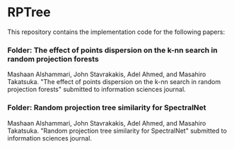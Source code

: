 # RPTree

This repository contains the implementation code for the following papers:

### Folder: The effect of points dispersion on the k-nn search in random projection forests
Mashaan Alshammari, John Stavrakakis, Adel Ahmed, and Masahiro Takatsuka. "The effect of points dispersion on the k-nn search in random projection forests" submitted to information sciences journal.

### Folder: Random projection tree similarity for SpectralNet
Mashaan Alshammari, John Stavrakakis, Adel Ahmed, and Masahiro Takatsuka. "Random projection tree similarity for SpectralNet" submitted to information sciences journal.
